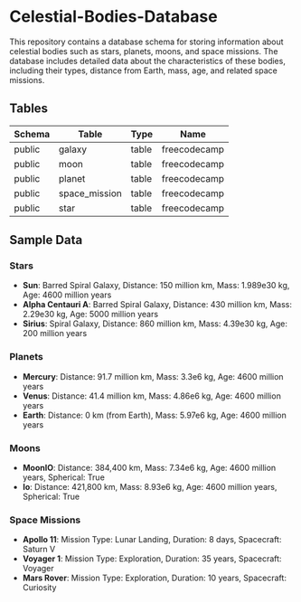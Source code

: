 # Celestial-Bodies-Database
This repository contains a database schema for storing information about celestial bodies such as stars, planets, moons, and space missions. The database includes detailed data about the characteristics of these bodies, including their types, distance from Earth, mass, age, and related space missions.
## Tables

| Schema | Table          | Type  | Name         |
|--------|----------------|-------|--------------|
| public | galaxy         | table | freecodecamp |
| public | moon           | table | freecodecamp |
| public | planet         | table | freecodecamp |
| public | space_mission  | table | freecodecamp |
| public | star           | table | freecodecamp |


## Sample Data

### Stars
- **Sun**: Barred Spiral Galaxy, Distance: 150 million km, Mass: 1.989e30 kg, Age: 4600 million years
- **Alpha Centauri A**: Barred Spiral Galaxy, Distance: 430 million km, Mass: 2.29e30 kg, Age: 5000 million years
- **Sirius**: Spiral Galaxy, Distance: 860 million km, Mass: 4.39e30 kg, Age: 200 million years

### Planets
- **Mercury**: Distance: 91.7 million km, Mass: 3.3e6 kg, Age: 4600 million years
- **Venus**: Distance: 41.4 million km, Mass: 4.86e6 kg, Age: 4600 million years
- **Earth**: Distance: 0 km (from Earth), Mass: 5.97e6 kg, Age: 4600 million years

### Moons
- **MoonIO**: Distance: 384,400 km, Mass: 7.34e6 kg, Age: 4600 million years, Spherical: True
- **Io**: Distance: 421,800 km, Mass: 8.93e6 kg, Age: 4600 million years, Spherical: True

### Space Missions
- **Apollo 11**: Mission Type: Lunar Landing, Duration: 8 days, Spacecraft: Saturn V
- **Voyager 1**: Mission Type: Exploration, Duration: 35 years, Spacecraft: Voyager
- **Mars Rover**: Mission Type: Exploration, Duration: 10 years, Spacecraft: Curiosity
